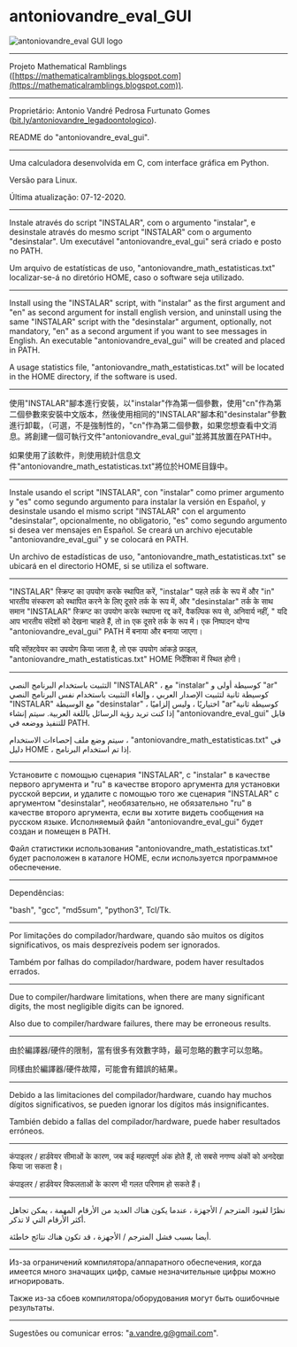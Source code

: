 # antoniovandre_eval_GUI
![antoniovandre_eval GUI logo](https://antoniovandre2.github.io/antoniovandre_eval_GUI/antoniovandre_eval_gui_logo_200p.png)
____________________

Projeto Mathematical Ramblings ([https://mathematicalramblings.blogspot.com](https://mathematicalramblings.blogspot.com)).
____________________

Proprietário: Antonio Vandré Pedrosa Furtunato Gomes ([bit.ly/antoniovandre_legadoontologico](https://bit.ly/antoniovandre_legadoontologico)).

README do "antoniovandre_eval_gui".
____________________

Uma calculadora desenvolvida em C, com interface gráfica em Python.

Versão para Linux.

Última atualização: 07-12-2020.
_____

Instale através do script "INSTALAR", com o argumento "instalar", e desinstale através do mesmo script "INSTALAR" com o argumento "desinstalar". Um executável "antoniovandre_eval_gui" será criado e posto no PATH.

Um arquivo de estatísticas de uso, "antoniovandre_math_estatisticas.txt" localizar-se-á no diretório HOME, caso o software seja utilizado.
_____

Install using the "INSTALAR" script, with "instalar" as the first argument and "en" as second argument for install english version, and uninstall using the same "INSTALAR" script with the "desinstalar" argument, optionally, not mandatory, "en" as a second argument if you want to see messages in English. An executable "antoniovandre_eval_gui" will be created and placed in PATH.

A usage statistics file, "antoniovandre_math_estatisticas.txt" will be located in the HOME directory, if the software is used.
_____

使用"INSTALAR"腳本進行安裝，以"instalar"作為第一個參數，使用"cn"作為第二個參數來安裝中文版本，然後使用相同的"INSTALAR"腳本和"desinstalar"參數進行卸載，（可選，不是強制性的，"cn"作為第二個參數，如果您想查看中文消息。將創建一個可執行文件"antoniovandre_eval_gui"並將其放置在PATH中。

如果使用了該軟件，則使用統計信息文件"antoniovandre_math_estatisticas.txt"將位於HOME目錄中。
_____

Instale usando el script "INSTALAR", con "instalar" como primer argumento y "es" como segundo argumento para instalar la versión en Español, y desinstale usando el mismo script "INSTALAR" con el argumento "desinstalar", opcionalmente, no obligatorio, "es" como segundo argumento si desea ver mensajes en Español. Se creará un archivo ejecutable "antoniovandre_eval_gui" y se colocará en PATH.

Un archivo de estadísticas de uso, "antoniovandre_math_estatisticas.txt" se ubicará en el directorio HOME, si se utiliza el software.
_____

"INSTALAR" स्क्रिप्ट का उपयोग करके स्थापित करें, "instalar" पहले तर्क के रूप में और "in" भारतीय संस्करण को स्थापित करने के लिए दूसरे तर्क के रूप में, और "desinstalar" तर्क के साथ समान "INSTALAR" स्क्रिप्ट का उपयोग करके स्थापना रद्द करें, वैकल्पिक रूप से, अनिवार्य नहीं, " यदि आप भारतीय संदेशों को देखना चाहते हैं, तो in एक दूसरे तर्क के रूप में। एक निष्पादन योग्य "antoniovandre_eval_gui" PATH में बनाया और बनाया जाएगा।

यदि सॉफ़्टवेयर का उपयोग किया जाता है, तो एक उपयोग आंकड़े फ़ाइल, "antoniovandre_math_estatisticas.txt" HOME निर्देशिका में स्थित होगी।
_____

التثبيت باستخدام البرنامج النصي "INSTALAR" ، مع "instalar" كوسيطة أولى و "ar" كوسيطة ثانية لتثبيت الإصدار العربي ، وإلغاء التثبيت باستخدام نفس البرنامج النصي "INSTALAR" مع الوسيطة "desinstalar" ، اختياريًا ، وليس إلزاميًا "ar"كوسيطة ثانية إذا كنت تريد رؤية الرسائل باللغة العربية. سيتم إنشاء "antoniovandre_eval_gui" قابل للتنفيذ ووضعه في PATH.

سيتم وضع ملف إحصاءات الاستخدام ، "antoniovandre_math_estatisticas.txt" في دليل HOME ، إذا تم استخدام البرنامج.
_____

Установите с помощью сценария "INSTALAR", с "instalar" в качестве первого аргумента и "ru" в качестве второго аргумента для установки русской версии, и удалите с помощью того же сценария "INSTALAR" с аргументом "desinstalar", необязательно, не обязательно "ru" в качестве второго аргумента, если вы хотите видеть сообщения на русском языке. Исполняемый файл "antoniovandre_eval_gui" будет создан и помещен в PATH.

Файл статистики использования "antoniovandre_math_estatisticas.txt" будет расположен в каталоге HOME, если используется программное обеспечение.
_____

Dependências:

"bash", "gcc", "md5sum", "python3", Tcl/Tk.
____________________

Por limitações do compilador/hardware, quando são muitos os dígitos significativos, os mais desprezíveis podem ser ignorados.

Também por falhas do compilador/hardware, podem haver resultados errados.
____________________

Due to compiler/hardware limitations, when there are many significant digits, the most negligible digits can be ignored.

Also due to compiler/hardware failures, there may be erroneous results.
____________________

由於編譯器/硬件的限制，當有很多有效數字時，最可忽略的數字可以忽略。

同樣由於編譯器/硬件故障，可能會有錯誤的結果。
____________________

Debido a las limitaciones del compilador/hardware, cuando hay muchos dígitos significativos, se pueden ignorar los dígitos más insignificantes.

También debido a fallas del compilador/hardware, puede haber resultados erróneos.
____________________

कंपाइलर / हार्डवेयर सीमाओं के कारण, जब कई महत्वपूर्ण अंक होते हैं, तो सबसे नगण्य अंकों को अनदेखा किया जा सकता है।

कंपाइलर / हार्डवेयर विफलताओं के कारण भी गलत परिणाम हो सकते हैं।
____________________

نظرًا لقيود المترجم / الأجهزة ، عندما يكون هناك العديد من الأرقام المهمة ، يمكن تجاهل أكثر الأرقام التي لا تذكر.

أيضا بسبب فشل المترجم / الأجهزة ، قد تكون هناك نتائج خاطئة.
____________________

Из-за ограничений компилятора/аппаратного обеспечения, когда имеется много значащих цифр, самые незначительные цифры можно игнорировать.

Также из-за сбоев компилятора/оборудования могут быть ошибочные результаты.
____________________

Sugestões ou comunicar erros: "a.vandre.g@gmail.com".
